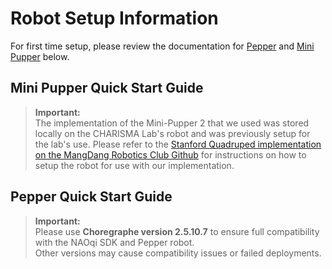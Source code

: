 # Robot Setup Information

For first time setup, please review the documentation for [Pepper](#pepper-quick-start-guide) and [Mini Pupper](#mini-pupper-quick-start-guide) below.

## Mini Pupper Quick Start Guide

> **Important:**   
> The implementation of the Mini-Pupper 2 that we used was stored locally on the CHARISMA Lab's robot and was previously setup for the lab's use. Please refer to the [Stanford Quadruped implementation on the MangDang Robotics Club Github](https://github.com/mangdangroboticsclub/StanfordQuadruped?tab=readme-ov-file#mini-pupper) for instructions on how to setup the robot for use with our implementation.

## Pepper Quick Start Guide

> **Important:**  
> Please use **Choregraphe version 2.5.10.7** to ensure full compatibility with the NAOqi SDK and Pepper robot.  
> Other versions may cause compatibility issues or failed deployments.
